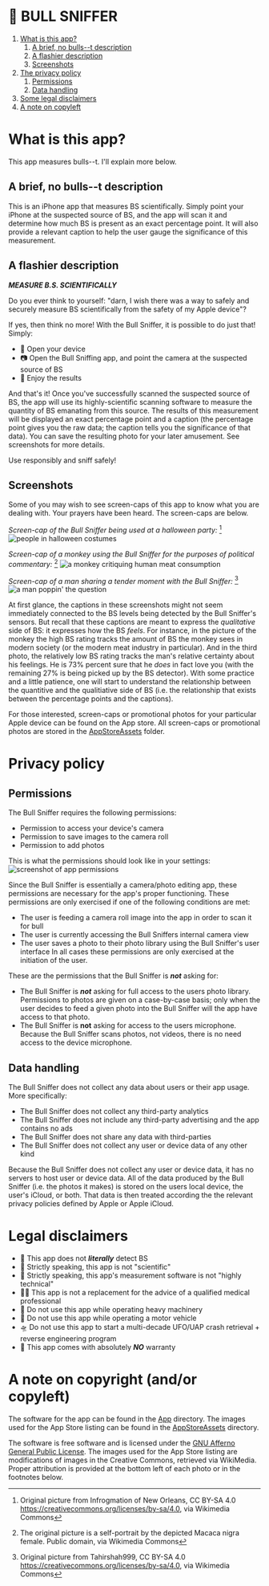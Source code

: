 # 💩 BULL SNIFFER

1. [What is this app?](#what)
   1. [A brief, no bulls--t description](#breif)
   2. [A flashier description](#flasier)
   3. [Screenshots](#screenshots)
3. [The privacy policy](#privacy)
   1. [Permissions](#permissions)
   2. [Data handling](#data)
4. [Some legal disclaimers](#privacy)
5. [A note on copyleft](#copyleft)

# <a name="what">What is this app?</a>
This app measures bulls--t. I'll explain more below.

## <a name="breif">A brief, no bulls--t description</a>
This is an iPhone app that measures BS scientifically. Simply point your iPhone at the suspected source of BS, and the app will scan it and determine how much BS is present as an exact percentage point. It will also provide a relevant caption to help the user gauge the significance of this measurement.

## <a name="flasier">A flashier description</a>
***MEASURE B.S. SCIENTIFICALLY***

Do you ever think to yourself: "darn, I wish there was a way to safely and securely measure BS scientifically from the safety of my Apple device"?

If yes, then think no more! With the Bull Sniffer, it is possible to do just that! Simply:
* 📲 Open your device
* 📷 Open the Bull Sniffing app, and point the camera at the suspected source of BS
* 🔬 Enjoy the results

And that's it! Once you've successfully scanned the suspected source of BS, the app will use its highly-scientific scanning software to measure the quantity of BS emanating from this source. The results of this measurement will be displayed an exact percentage point and a caption (the percentage point gives you the raw data; the caption tells you the significance of that data). You can save the resulting photo for your later amusement. See screenshots for more details.

Use responsibly and sniff safely!

## <a name="screenshots">Screenshots</a>
Some of you may wish to see screen-caps of this app to know what you are dealing with. Your prayers have been heard. The screen-caps are below.

*Screen-cap of the Bull Sniffer being used at a halloween party:* [^1]
![people in halloween costumes](./AppStoreAssets/screencaps_for_README/01_woot_woot.png)

*Screen-cap of a monkey using the Bull Sniffer for the purposes of political commentary:* [^2]
![a monkey critiquing human meat consumption](./AppStoreAssets/screencaps_for_README/02_smiling_landscape.png)

*Screen-cap of a man sharing a tender moment with the Bull Sniffer:* [^3]
![a man poppin' the question](./AppStoreAssets/screencaps_for_README/03_love_landscape.png)

At first glance, the captions in these screenshots might not seem immediately connected to the BS levels being detected by the Bull Sniffer's sensors. But recall that these captions are meant to express the *qualitative* side of BS: it expresses how the BS *feels*. For instance, in the picture of the monkey the high BS rating tracks the amount of BS the monkey sees in modern society (or the modern meat industry in particular). And in the third photo, the relatively low BS rating tracks the man's relative certainty about his feelings. He is 73% percent sure that he *does* in fact love you (with the remaining 27% is being picked up by the BS detector). With some practice and a little patience, one will start to understand the relationship between the quantitive and the qualitiative side of BS (i.e. the relationship that exists between the percentage points and the captions).

For those interested, screen-caps or promotional photos for your particular Apple device can be found on the App store. All screen-caps or promotional photos are stored in the [AppStoreAssets](./AppStoreAssets/) folder.

# <a name="privacy">Privacy policy</a>

## <a name="permissions">Permissions</a>
The Bull Sniffer requires the following permissions:
* Permission to access your device's camera
* Permission to save images to the camera roll
* Permission to add photos

This is what the permissions should look like in your settings:
![screenshot of app permissions]('./AppStoreAssets/screencaps_for_README/permissions.jpg')

Since the Bull Sniffer is essentially a camera/photo editing app, these permissions are necessary for the app's proper functioning. These permissions are only exercised if one of the following conditions are met:
* The user is feeding a camera roll image into the app in order to scan it for bull
* The user is currently accessing the Bull Sniffers internal camera view
* The user saves a photo to their photo library using the Bull Sniffer's user interface
In all cases these permissions are only exercised at the initiation of the user.

These are the permissions that the Bull Sniffer is ***not*** asking for:
* The Bull Sniffer is ***not*** asking for full access to the users photo library. Permissions to photos are given on a case-by-case basis; only when the user decides to feed a given photo into the Bull Sniffer will the app have access to that photo.
* The Bull Sniffer is **not** asking for access to the users microphone. Because the Bull Sniffer scans photos, not videos, there is no need access to the device microphone.

## <a name="data">Data handling</a>
The Bull Sniffer does not collect any data about users or their app usage. More specifically:
* The Bull Sniffer does not collect any third-party analytics
* The Bull Sniffer does not include any third-party advertising and the app contains no ads
* The Bull Sniffer does not share any data with third-parties
* The Bull Sniffer does not collect any user or device data of any other kind

Because the Bull Sniffer does not collect any user or device data, it has no servers to host user or device data. All of the data produced by the Bull Sniffer (i.e. the photos it makes) is stored on the users local device, the user's iCloud, or both. That data is then treated according the the relevant privacy policies defined by Apple or Apple iCloud.

# <a name="disclaimer">Legal disclaimers</a>
* 💩 This app does not ***literally*** detect BS
* 🧪 Strictly speaking, this app is not "scientific"
* 🧬 Strictly speaking, this app's measurement software is not "highly technical"
* 👩‍⚕️ This app is not a replacement for the advice of a qualified medical professional
* 🎰 Do not use this app while operating heavy machinery
* 🚗 Do not use this app while operating a motor vehicle
* 🛸 Do not use this app to start a multi-decade UFO/UAP crash retrieval + reverse engineering program
* 📜 This app comes with absolutely ***NO*** warranty

# <a name="copyleft">A note on copyright (and/or copyleft)</a>
The software for the app can be found in the [App](./App/) directory. The images used for the App Store listing can be found in the [AppStoreAssets](./AppStoreAssets/) directory.

The software is free software and is licensed under the [GNU Afferno General Public License](./LICENSE.txt). The images used for the App Store listing are modifications of images in the Creative Commons, retrieved via WikiMedia. Proper attribution is provided at the bottom left of each photo or in the footnotes below.

[^1]: Original picture from Infrogmation of New Orleans, CC BY-SA 4.0 <https://creativecommons.org/licenses/by-sa/4.0>, via Wikimedia Commons
[^2]: The original picture is a self-portrait by the depicted Macaca nigra female. Public domain, via Wikimedia Commons
[^3]: Original picture from Tahirshah999, CC BY-SA 4.0 <https://creativecommons.org/licenses/by-sa/4.0>, via Wikimedia Commons
